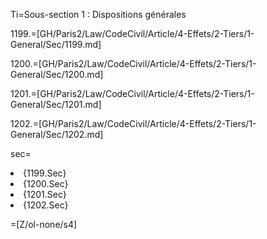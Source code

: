 Ti=Sous-section 1 : Dispositions générales

1199.=[GH/Paris2/Law/CodeCivil/Article/4-Effets/2-Tiers/1-General/Sec/1199.md]

1200.=[GH/Paris2/Law/CodeCivil/Article/4-Effets/2-Tiers/1-General/Sec/1200.md]

1201.=[GH/Paris2/Law/CodeCivil/Article/4-Effets/2-Tiers/1-General/Sec/1201.md]

1202.=[GH/Paris2/Law/CodeCivil/Article/4-Effets/2-Tiers/1-General/Sec/1202.md]

sec=<ol-none><li>{1199.Sec}</li><li>{1200.Sec}</li><li>{1201.Sec}</li><li>{1202.Sec}</li></ol>

=[Z/ol-none/s4]
